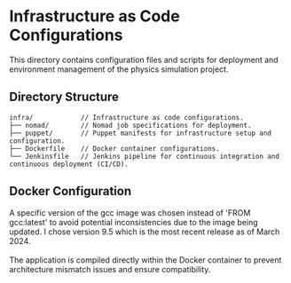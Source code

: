 # Infrastructure as Code Configurations

This directory contains configuration files and scripts for deployment and environment management of the physics simulation project.

## Directory Structure
```
infra/            // Infrastructure as code configurations.
├── nomad/        // Nomad job specifications for deployment.
├── puppet/       // Puppet manifests for infrastructure setup and configuration.
├── Dockerfile    // Docker container configurations.
└── Jenkinsfile   // Jenkins pipeline for continuous integration and continuous deployment (CI/CD).
```

## Docker Configuration

A specific version of the gcc image was chosen instead of 'FROM gcc:latest' to avoid potential inconsistencies due to the image being updated. I chose version 9.5 which is the most recent release as of March 2024. <br>
<br>
The application is compiled directly within the Docker container to prevent architecture mismatch issues and ensure compatibility.
